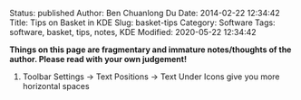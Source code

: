 Status: published
Author: Ben Chuanlong Du
Date: 2014-02-22 12:34:42
Title: Tips on Basket in KDE 
Slug: basket-tips
Category: Software
Tags: software, basket, tips, notes, KDE
Modified: 2020-05-22 12:34:42

**Things on this page are fragmentary and immature notes/thoughts of the author. Please read with your own judgement!**
 

1. Toolbar Settings -> Text Positions -> Text Under Icons give you more horizontal spaces
